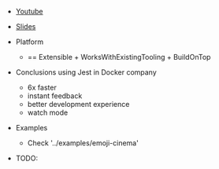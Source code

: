 * [Youtube](https://www.youtube.com/watch?v=NtjyeojAOBs)
* [Slides](https://github.com/rogeliog/jest-as-a-platform-talk)

* Platform
  * == Extensible + WorksWithExistingTooling + BuildOnTop
* Conclusions using Jest in Docker company
  * 6x faster
  * instant feedback
  * better development experience
  * watch mode
* Examples
  * Check '../examples/emoji-cinema'



* TODO:
